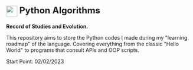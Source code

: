 <h1>
<div style="font-size: 24px;">
    <img align="center" width="30px" src="https://i.imgur.com/UKwi4D2.png">
    Python Algorithms
</div>
</h1>

**Record of Studies and Evolution.**

This repository aims to store the Python codes I made during my "learning roadmap" of the language.
Covering everything from the classic "Hello World" to programs that consult APIs and OOP scripts.

Start Point: 02/02/2023
